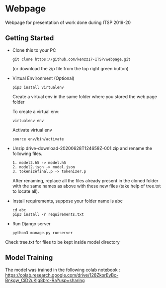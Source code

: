# Webpage
Webpage for presentation of work done during ITSP 2019-20

## Getting Started

* Clone this to your PC
  ```
  git clone https://github.com/kenzz17-ITSP/webpage.git
  ```
  (or download the zip file from the top right green button)
  
* Virtual Environment (Optional)
  ```
  pip3 install virtualenv
  ```
  Create a virtual env in the same folder where you stored the web page folder
  
  To create a virtual env:
  ```
  virtualenv env
  ```
  Activate virtual env
  ```
  source env/bin/activate
  ```
* Unzip drive-download-20200628T124658Z-001.zip and rename the following files.
  ```
  1. model2.h5 -> model.h5
  2. model2.json -> model.json
  3. tokenizefinal.p -> tokenizer.p
  ```
  After renaming, replace all the files already present in the cloned folder with the same names as above with these new files (take help of tree.txt to locate all).
  
* Install requirements, suppose your folder name is abc
  ```
  cd abc
  pip3 install -r requirements.txt
  ```
  
* Run Django server
  ```
  python3 manage.py runserver
  ```
Check tree.txt for files to be kept inside model directory

## Model Training
The model was trained in the following colab notebook : 
https://colab.research.google.com/drive/128ZkorEyBc-Bnkgw_CiD2uKlg8brc-Ra?usp=sharing
